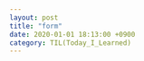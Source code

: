 ```yaml
---
layout: post
title: "form"
date: 2020-01-01 18:13:00 +0900
category: TIL(Today_I_Learned)
---
```

